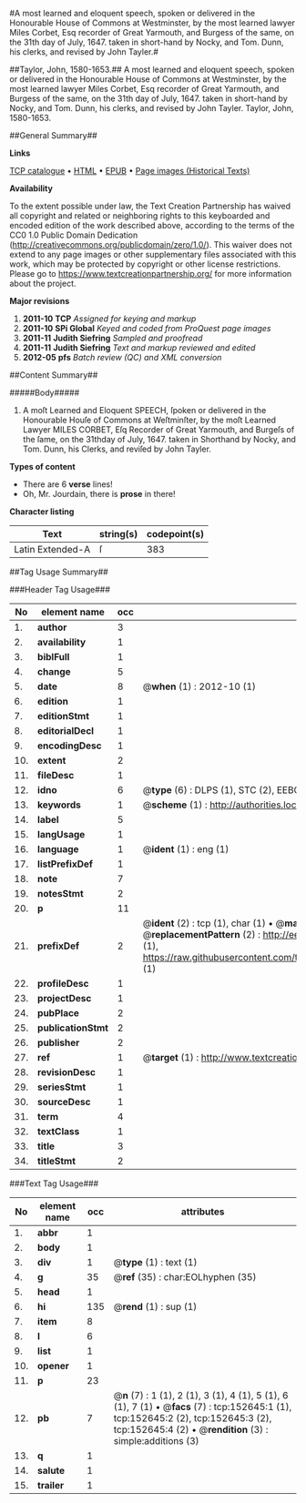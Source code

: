 #A most learned and eloquent speech, spoken or delivered in the Honourable House of Commons at Westminster, by the most learned lawyer Miles Corbet, Esq recorder of Great Yarmouth, and Burgess of the same, on the 31th day of July, 1647. taken in short-hand by Nocky, and Tom. Dunn, his clerks, and revised by John Tayler.#

##Taylor, John, 1580-1653.##
A most learned and eloquent speech, spoken or delivered in the Honourable House of Commons at Westminster, by the most learned lawyer Miles Corbet, Esq recorder of Great Yarmouth, and Burgess of the same, on the 31th day of July, 1647. taken in short-hand by Nocky, and Tom. Dunn, his clerks, and revised by John Tayler.
Taylor, John, 1580-1653.

##General Summary##

**Links**

[TCP catalogue](http://www.ota.ox.ac.uk/tcp/)  • 
[HTML](http://tei.it.ox.ac.uk/tcp/Texts-HTML/free/A95/A95560.html)  • 
[EPUB](http://tei.it.ox.ac.uk/tcp/Texts-EPUB/free/A95/A95560.epub) • 
[Page images (Historical Texts)](https://historicaltexts.jisc.ac.uk/eebo-99895312e)

**Availability**

To the extent possible under law, the Text Creation Partnership has waived all copyright and related or neighboring rights to this keyboarded and encoded edition of the work described above, according to the terms of the CC0 1.0 Public Domain Dedication (http://creativecommons.org/publicdomain/zero/1.0/). This waiver does not extend to any page images or other supplementary files associated with this work, which may be protected by copyright or other license restrictions. Please go to https://www.textcreationpartnership.org/ for more information about the project.

**Major revisions**

1. __2011-10__ __TCP__ *Assigned for keying and markup*
1. __2011-10__ __SPi Global__ *Keyed and coded from ProQuest page images*
1. __2011-11__ __Judith Siefring__ *Sampled and proofread*
1. __2011-11__ __Judith Siefring__ *Text and markup reviewed and edited*
1. __2012-05__ __pfs__ *Batch review (QC) and XML conversion*

##Content Summary##

#####Body#####

1. A moſt Learned and Eloquent SPEECH, ſpoken or delivered in the Honourable Houſe of Commons at Weſtminſter, by the moſt Learned Lawyer MILES CORBET, Eſq Recorder of Great Yarmouth, and Burgeſs of the ſame, on the 31thday of July, 1647. taken in Shorthand by Nocky, and Tom. Dunn, his Clerks, and reviſed by John Tayler.

**Types of content**

  * There are 6 **verse** lines!
  * Oh, Mr. Jourdain, there is **prose** in there!

**Character listing**


|Text|string(s)|codepoint(s)|
|---|---|---|
|Latin Extended-A|ſ|383|

##Tag Usage Summary##

###Header Tag Usage###

|No|element name|occ|attributes|
|---|---|---|---|
|1.|__author__|3||
|2.|__availability__|1||
|3.|__biblFull__|1||
|4.|__change__|5||
|5.|__date__|8| @__when__ (1) : 2012-10 (1)|
|6.|__edition__|1||
|7.|__editionStmt__|1||
|8.|__editorialDecl__|1||
|9.|__encodingDesc__|1||
|10.|__extent__|2||
|11.|__fileDesc__|1||
|12.|__idno__|6| @__type__ (6) : DLPS (1), STC (2), EEBO-CITATION (1), PROQUEST (1), VID (1)|
|13.|__keywords__|1| @__scheme__ (1) : http://authorities.loc.gov/ (1)|
|14.|__label__|5||
|15.|__langUsage__|1||
|16.|__language__|1| @__ident__ (1) : eng (1)|
|17.|__listPrefixDef__|1||
|18.|__note__|7||
|19.|__notesStmt__|2||
|20.|__p__|11||
|21.|__prefixDef__|2| @__ident__ (2) : tcp (1), char (1)  •  @__matchPattern__ (2) : ([0-9\-]+):([0-9IVX]+) (1), (.+) (1)  •  @__replacementPattern__ (2) : http://eebo.chadwyck.com/downloadtiff?vid=$1&page=$2 (1), https://raw.githubusercontent.com/textcreationpartnership/Texts/master/tcpchars.xml#$1 (1)|
|22.|__profileDesc__|1||
|23.|__projectDesc__|1||
|24.|__pubPlace__|2||
|25.|__publicationStmt__|2||
|26.|__publisher__|2||
|27.|__ref__|1| @__target__ (1) : http://www.textcreationpartnership.org/docs/. (1)|
|28.|__revisionDesc__|1||
|29.|__seriesStmt__|1||
|30.|__sourceDesc__|1||
|31.|__term__|4||
|32.|__textClass__|1||
|33.|__title__|3||
|34.|__titleStmt__|2||


###Text Tag Usage###

|No|element name|occ|attributes|
|---|---|---|---|
|1.|__abbr__|1||
|2.|__body__|1||
|3.|__div__|1| @__type__ (1) : text (1)|
|4.|__g__|35| @__ref__ (35) : char:EOLhyphen (35)|
|5.|__head__|1||
|6.|__hi__|135| @__rend__ (1) : sup (1)|
|7.|__item__|8||
|8.|__l__|6||
|9.|__list__|1||
|10.|__opener__|1||
|11.|__p__|23||
|12.|__pb__|7| @__n__ (7) : 1 (1), 2 (1), 3 (1), 4 (1), 5 (1), 6 (1), 7 (1)  •  @__facs__ (7) : tcp:152645:1 (1), tcp:152645:2 (2), tcp:152645:3 (2), tcp:152645:4 (2)  •  @__rendition__ (3) : simple:additions (3)|
|13.|__q__|1||
|14.|__salute__|1||
|15.|__trailer__|1||
